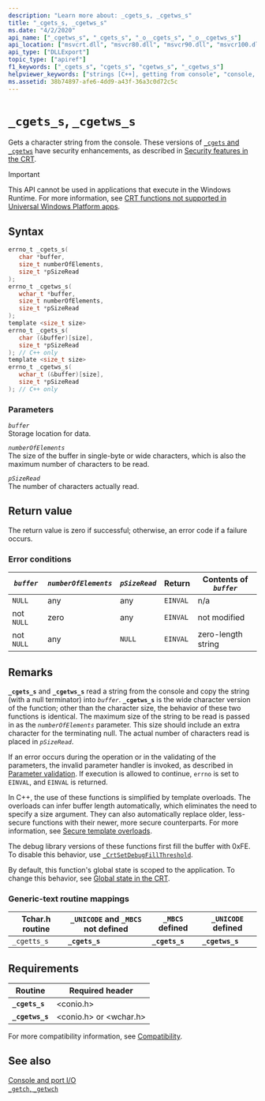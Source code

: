 ```yaml
---
description: "Learn more about: _cgets_s, _cgetws_s"
title: "_cgets_s, _cgetws_s"
ms.date: "4/2/2020"
api_name: ["_cgetws_s", "_cgets_s", "_o__cgets_s", "_o__cgetws_s"]
api_location: ["msvcrt.dll", "msvcr80.dll", "msvcr90.dll", "msvcr100.dll", "msvcr100_clr0400.dll", "msvcr110.dll", "msvcr110_clr0400.dll", "msvcr120.dll", "msvcr120_clr0400.dll", "ucrtbase.dll", "api-ms-win-crt-conio-l1-1-0.dll"]
api_type: ["DLLExport"]
topic_type: ["apiref"]
f1_keywords: ["_cgets_s", "cgets_s", "cgetws_s", "_cgetws_s"]
helpviewer_keywords: ["strings [C++], getting from console", "console, getting strings from", "_cgets_s function", "cget_s function", "_cgetws_s function", "cgetws_s function"]
ms.assetid: 38b74897-afe6-4dd9-a43f-36a3c0d72c5c
---
```

# `_cgets_s`, `_cgetws_s`

Gets a character string from the console. These versions of [`_cgets` and `_cgetws`](../cgets-cgetws.md) have security enhancements, as described in [Security features in the CRT](../security-features-in-the-crt.md).

> [!IMPORTANT]
> This API cannot be used in applications that execute in the Windows Runtime. For more information, see [CRT functions not supported in Universal Windows Platform apps](../../cppcx/crt-functions-not-supported-in-universal-windows-platform-apps.md).

## Syntax

```C
errno_t _cgets_s(
   char *buffer,
   size_t numberOfElements,
   size_t *pSizeRead
);
errno_t _cgetws_s(
   wchar_t *buffer,
   size_t numberOfElements,
   size_t *pSizeRead
);
template <size_t size>
errno_t _cgets_s(
   char (&buffer)[size],
   size_t *pSizeRead
); // C++ only
template <size_t size>
errno_t _cgetws_s(
   wchar_t (&buffer)[size],
   size_t *pSizeRead
); // C++ only
```

### Parameters

*`buffer`*\
Storage location for data.

*`numberOfElements`*\
The size of the buffer in single-byte or wide characters, which is also the maximum number of characters to be read.

*`pSizeRead`*\
The number of characters actually read.

## Return value

The return value is zero if successful; otherwise, an error code if a failure occurs.

### Error conditions

| *`buffer`* | *`numberOfElements`* | *`pSizeRead`* | Return | Contents of *`buffer`* |
|---|---|---|---|---|
| `NULL` | any | any | `EINVAL` | n/a |
| not `NULL` | zero | any | `EINVAL` | not modified |
| not `NULL` | any | `NULL` | `EINVAL` | zero-length string |

## Remarks

**`_cgets_s`** and **`_cgetws_s`** read a string from the console and copy the string (with a null terminator) into *`buffer`*. **`_cgetws_s`** is the wide character version of the function; other than the character size, the behavior of these two functions is identical. The maximum size of the string to be read is passed in as the *`numberOfElements`* parameter. This size should include an extra character for the terminating null. The actual number of characters read is placed in *`pSizeRead`*.

If an error occurs during the operation or in the validating of the parameters, the invalid parameter handler is invoked, as described in [Parameter validation](../parameter-validation.md). If execution is allowed to continue, `errno` is set to `EINVAL`, and `EINVAL` is returned.

In C++, the use of these functions is simplified by template overloads. The overloads can infer buffer length automatically, which eliminates the need to specify a size argument. They can also automatically replace older, less-secure functions with their newer, more secure counterparts. For more information, see [Secure template overloads](../secure-template-overloads.md).

The debug library versions of these functions first fill the buffer with 0xFE. To disable this behavior, use [`_CrtSetDebugFillThreshold`](crtsetdebugfillthreshold.md).

By default, this function's global state is scoped to the application. To change this behavior, see [Global state in the CRT](../global-state.md).

### Generic-text routine mappings

| Tchar.h routine | `_UNICODE` and `_MBCS` not defined | `_MBCS` defined | `_UNICODE` defined |
|---|---|---|---|
| `_cgetts_s` | **`_cgets_s`** | **`_cgets_s`** | **`_cgetws_s`** |

## Requirements

| Routine | Required header |
|---|---|
| **`_cgets_s`** | \<conio.h> |
| **`_cgetws_s`** | \<conio.h> or \<wchar.h> |

For more compatibility information, see [Compatibility](../compatibility.md).

## See also

[Console and port I/O](../console-and-port-i-o.md)\
[`_getch`, `_getwch`](getch-getwch.md)
